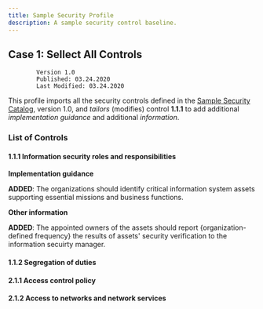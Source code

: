 ```yaml
---
title: Sample Security Profile
description: A sample security control baseline.
---
```


## Case 1: Sellect All Controls 

            Version 1.0
            Published: 03.24.2020
            Last Modified: 03.24.2020


This profile imports all the security controls defined in the [Sample Security Catalog](../catalog/Catalog%20Sample.md), version 1.0, and *tailors* (modifies) control **1.1.1** to add additional *implementation guidance* and additional *information*.

### List of Controls

#### 1.1.1 Information security roles and responsibilities

**Implementation guidance**

**ADDED**: The organizations should identify critical information system assets supporting essential missions and business functions.

**Other information**

**ADDED**: The appointed owners of the assets should report {organization-defined frequency} the results of assets' security verification
to the information secuirty manager.


#### 1.1.2 Segregation of duties


#### 2.1.1 Access control policy


#### 2.1.2 Access to networks and network services



